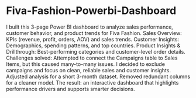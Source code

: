 # Fiva-Fashion-Powerbi-Dashboard
I built this 3-page Power BI dashboard to analyze sales performance, customer behavior, and product trends for Fiva Fashion.
Sales Overview: KPIs (revenue, profit, orders, AOV) and sales trends.
Customer Insights: Demographics, spending patterns, and top countries.
Product Insights & Drillthrough: Best-performing categories and customer-level order details.
Challenges solved:
Attempted to connect the Campaigns table to Sales Items, but this caused many-to-many issues. I decided to exclude campaigns and focus on clean, reliable sales and customer insights.
Adjusted analysis for a short 3-month dataset.
Removed redundant columns for a cleaner model.
The result: an interactive dashboard that highlights performance drivers and supports smarter decisions.
